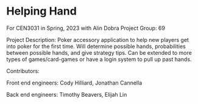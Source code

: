 # Helping Hand
For CEN3031 in Spring, 2023 with Alin Dobra
Project Group: 69

Project Description:
Poker accessory application to help new players get into poker for the first time. Will determine possible hands, probabilities between possible hands, and give strategy tips. Can be extended to more types of games/card-games or have a login system to pull up past hands.

Contributors:

  Front end engineers: 
  Cody Hilliard,
  Jonathan Cannella
  
  Back end engineers: Timothy Beavers,
  Elijah Lin
